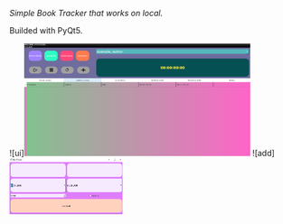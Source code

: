 _Simple Book Tracker that works on local._ 


Builded with PyQt5. 

![ui]<img src="src/ss/ui.png" width="400" height="200">
![add]<img src="src/ss/add.png" width="200" height="100">